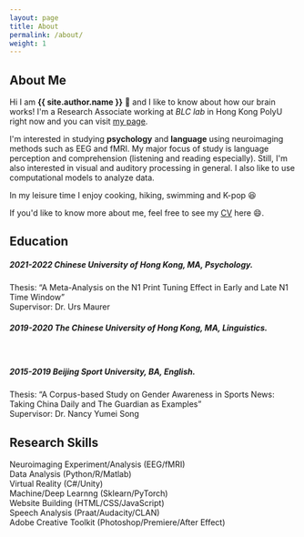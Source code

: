 ```yaml
---
layout: page
title: About
permalink: /about/
weight: 1
---
```


## **About Me**

Hi I am **{{ site.author.name }}** :wave: and I like to know about how our brain works! I'm a Research Associate working at *BLC lab* in Hong Kong PolyU right now and you can visit [my page](https://blclab.org/xinyi-ye/). 

I'm interested in studying **psychology** and **language** using neuroimaging methods such as EEG and fMRI. My major focus of study is language perception and comprehension (listening and reading especially). Still, I'm also interested in visual and auditory processing in general. I also like to use computational models to analyze data.

In my leisure time I enjoy cooking, hiking, swimming and K-pop :laughing:

If you'd like to know more about me, feel free to see my [CV](https://github.com/alexxyye/alexxyye.github.io/blob/main/docs/CV221014.pdf) here :smile:.


## Education

##### 2021-2022   Chinese University of Hong Kong, MA, Psychology. #####
Thesis: “A Meta-Analysis on the N1 Print Tuning Effect in Early and Late N1 Time Window”\
Supervisor: Dr. Urs Maurer
<br>

##### 2019-2020   The Chinese University of Hong Kong, MA, Linguistics. #####
<br>

##### 2015-2019   Beijing Sport University, BA, English. #####
Thesis: “A Corpus-based Study on Gender Awareness in Sports News: Taking China Daily and The Guardian as Examples”\
Supervisor: Dr. Nancy Yumei Song
<br>

## Research Skills

Neuroimaging Experiment/Analysis (EEG/fMRI) \
Data Analysis (Python/R/Matlab) \
Virtual Reality (C#/Unity) \
Machine/Deep Learnng (Sklearn/PyTorch) \
Website Building (HTML/CSS/JavaScript) \
Speech Analysis (Praat/Audacity/CLAN) \
Adobe Creative Toolkit (Photoshop/Premiere/After Effect) 
